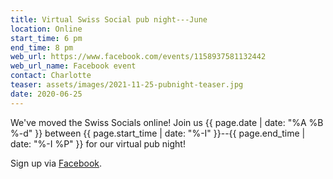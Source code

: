 ```yaml
---
title: Virtual Swiss Social pub night---June
location: Online
start_time: 6 pm
end_time: 8 pm
web_url: https://www.facebook.com/events/1158937581132442
web_url_name: Facebook event
contact: Charlotte
teaser: assets/images/2021-11-25-pubnight-teaser.jpg
date: 2020-06-25
---
```


We've moved the Swiss Socials online! Join us {{ page.date | date: "%A %B %-d"
}} between {{ page.start_time | date: "%-I" }}--{{ page.end_time | date: "%-I
%P" }} for our virtual pub night!

Sign up via [Facebook].

[facebook]: <{{ page.web_url }}>
